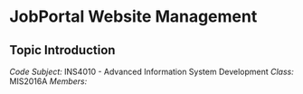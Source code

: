 JobPortal Website Management
============================
Topic Introduction
------------------
*Code Subject:* INS4010 - Advanced Information System Development
*Class:* MIS2016A
*Members:*



